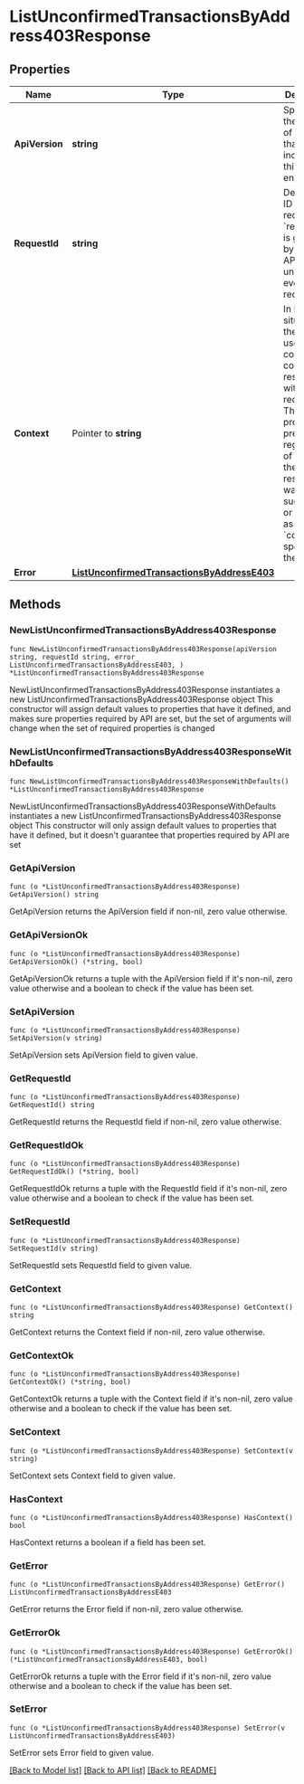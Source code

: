 # ListUnconfirmedTransactionsByAddress403Response

## Properties

Name | Type | Description | Notes
------------ | ------------- | ------------- | -------------
**ApiVersion** | **string** | Specifies the version of the API that incorporates this endpoint. | 
**RequestId** | **string** | Defines the ID of the request. The &#x60;requestId&#x60; is generated by Crypto APIs and it&#39;s unique for every request. | 
**Context** | Pointer to **string** | In batch situations the user can use the context to correlate responses with requests. This property is present regardless of whether the response was successful or returned as an error. &#x60;context&#x60; is specified by the user. | [optional] 
**Error** | [**ListUnconfirmedTransactionsByAddressE403**](ListUnconfirmedTransactionsByAddressE403.md) |  | 

## Methods

### NewListUnconfirmedTransactionsByAddress403Response

`func NewListUnconfirmedTransactionsByAddress403Response(apiVersion string, requestId string, error_ ListUnconfirmedTransactionsByAddressE403, ) *ListUnconfirmedTransactionsByAddress403Response`

NewListUnconfirmedTransactionsByAddress403Response instantiates a new ListUnconfirmedTransactionsByAddress403Response object
This constructor will assign default values to properties that have it defined,
and makes sure properties required by API are set, but the set of arguments
will change when the set of required properties is changed

### NewListUnconfirmedTransactionsByAddress403ResponseWithDefaults

`func NewListUnconfirmedTransactionsByAddress403ResponseWithDefaults() *ListUnconfirmedTransactionsByAddress403Response`

NewListUnconfirmedTransactionsByAddress403ResponseWithDefaults instantiates a new ListUnconfirmedTransactionsByAddress403Response object
This constructor will only assign default values to properties that have it defined,
but it doesn't guarantee that properties required by API are set

### GetApiVersion

`func (o *ListUnconfirmedTransactionsByAddress403Response) GetApiVersion() string`

GetApiVersion returns the ApiVersion field if non-nil, zero value otherwise.

### GetApiVersionOk

`func (o *ListUnconfirmedTransactionsByAddress403Response) GetApiVersionOk() (*string, bool)`

GetApiVersionOk returns a tuple with the ApiVersion field if it's non-nil, zero value otherwise
and a boolean to check if the value has been set.

### SetApiVersion

`func (o *ListUnconfirmedTransactionsByAddress403Response) SetApiVersion(v string)`

SetApiVersion sets ApiVersion field to given value.


### GetRequestId

`func (o *ListUnconfirmedTransactionsByAddress403Response) GetRequestId() string`

GetRequestId returns the RequestId field if non-nil, zero value otherwise.

### GetRequestIdOk

`func (o *ListUnconfirmedTransactionsByAddress403Response) GetRequestIdOk() (*string, bool)`

GetRequestIdOk returns a tuple with the RequestId field if it's non-nil, zero value otherwise
and a boolean to check if the value has been set.

### SetRequestId

`func (o *ListUnconfirmedTransactionsByAddress403Response) SetRequestId(v string)`

SetRequestId sets RequestId field to given value.


### GetContext

`func (o *ListUnconfirmedTransactionsByAddress403Response) GetContext() string`

GetContext returns the Context field if non-nil, zero value otherwise.

### GetContextOk

`func (o *ListUnconfirmedTransactionsByAddress403Response) GetContextOk() (*string, bool)`

GetContextOk returns a tuple with the Context field if it's non-nil, zero value otherwise
and a boolean to check if the value has been set.

### SetContext

`func (o *ListUnconfirmedTransactionsByAddress403Response) SetContext(v string)`

SetContext sets Context field to given value.

### HasContext

`func (o *ListUnconfirmedTransactionsByAddress403Response) HasContext() bool`

HasContext returns a boolean if a field has been set.

### GetError

`func (o *ListUnconfirmedTransactionsByAddress403Response) GetError() ListUnconfirmedTransactionsByAddressE403`

GetError returns the Error field if non-nil, zero value otherwise.

### GetErrorOk

`func (o *ListUnconfirmedTransactionsByAddress403Response) GetErrorOk() (*ListUnconfirmedTransactionsByAddressE403, bool)`

GetErrorOk returns a tuple with the Error field if it's non-nil, zero value otherwise
and a boolean to check if the value has been set.

### SetError

`func (o *ListUnconfirmedTransactionsByAddress403Response) SetError(v ListUnconfirmedTransactionsByAddressE403)`

SetError sets Error field to given value.



[[Back to Model list]](../README.md#documentation-for-models) [[Back to API list]](../README.md#documentation-for-api-endpoints) [[Back to README]](../README.md)


